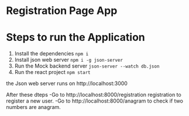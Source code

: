 # Registration Page App


# Steps to run the Application
1. Install the dependencies
    `npm i`
2. Install json web server
    `npm i -g json-server`
2. Run the Mock backend server 
    `json-server --watch db.json`
3. Run the react project
    `npm start`

the Json web server runs on http://localhost:3000

After these dteps
-Go to http://localhost:8000/registration registration to register a new user.
-Go to http://localhost:8000/anagram to check if two numbers are anagram.





